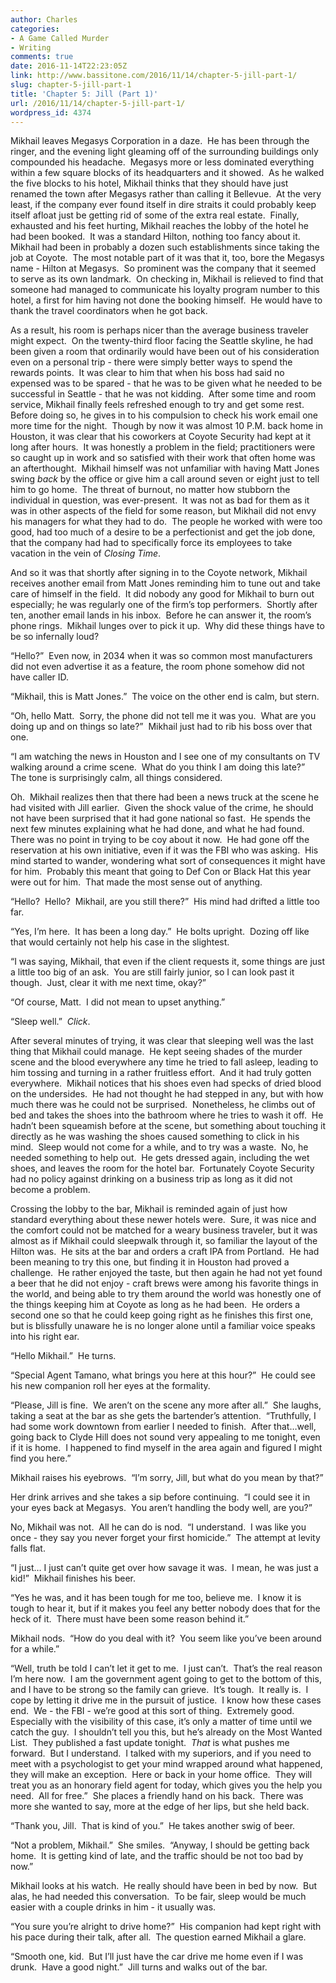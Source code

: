 ```yaml
---
author: Charles
categories:
- A Game Called Murder
- Writing
comments: true
date: 2016-11-14T22:23:05Z
link: http://www.bassitone.com/2016/11/14/chapter-5-jill-part-1/
slug: chapter-5-jill-part-1
title: 'Chapter 5: Jill (Part 1)'
url: /2016/11/14/chapter-5-jill-part-1/
wordpress_id: 4374
---
```


Mikhail leaves Megasys Corporation in a daze.  He has been through the ringer, and the evening light gleaming off of the surrounding buildings only compounded his headache.  Megasys more or less dominated everything within a few square blocks of its headquarters and it showed.  As he walked the five blocks to his hotel, Mikhail thinks that they should have just renamed the town after Megasys rather than calling it Bellevue.  At the very least, if the company ever found itself in dire straits it could probably keep itself afloat just be getting rid of some of the extra real estate.  Finally, exhausted and his feet hurting, Mikhail reaches the lobby of the hotel he had been booked.  It was a standard Hilton, nothing too fancy about it.  Mikhail had been in probably a dozen such establishments since taking the job at Coyote.  The most notable part of it was that it, too, bore the Megasys name - Hilton at Megasys.  So prominent was the company that it seemed to serve as its own landmark.  On checking in, Mikhail is relieved to find that someone had managed to communicate his loyalty program number to this hotel, a first for him having not done the booking himself.  He would have to thank the travel coordinators when he got back.





As a result, his room is perhaps nicer than the average business traveler might expect.  On the twenty-third floor facing the Seattle skyline, he had been given a room that ordinarily would have been out of his consideration even on a personal trip - there were simply better ways to spend the rewards points.  It was clear to him that when his boss had said no expensed was to be spared - that he was to be given what he needed to be successful in Seattle - that he was not kidding.  After some time and room service, Mikhail finally feels refreshed enough to try and get some rest.  Before doing so, he gives in to his compulsion to check his work email one more time for the night.  Though by now it was almost 10 P.M. back home in Houston, it was clear that his coworkers at Coyote Security had kept at it long after hours.  It was honestly a problem in the field; practitioners were so caught up in work and so satisfied with their work that often home was an afterthought.  Mikhail himself was not unfamiliar with having Matt Jones swing _back_ by the office or give him a call around seven or eight just to tell him to go home.  The threat of burnout, no matter how stubborn the individual in question, was ever-present.  It was not as bad for them as it was in other aspects of the field for some reason, but Mikhail did not envy his managers for what they had to do.  The people he worked with were too good, had too much of a desire to be a perfectionist and get the job done, that the company had had to specifically force its employees to take vacation in the vein of _Closing Time_.





And so it was that shortly after signing in to the Coyote network, Mikhail receives another email from Matt Jones reminding him to tune out and take care of himself in the field.  It did nobody any good for Mikhail to burn out especially; he was regularly one of the firm’s top performers.  Shortly after ten, another email lands in his inbox.  Before he can answer it, the room’s phone rings.  Mikhail lunges over to pick it up.  Why did these things have to be so infernally loud?





“Hello?”  Even now, in 2034 when it was so common most manufacturers did not even advertise it as a feature, the room phone somehow did not have caller ID.





“Mikhail, this is Matt Jones.”  The voice on the other end is calm, but stern.





“Oh, hello Matt.  Sorry, the phone did not tell me it was you.  What are you doing up and on things so late?”  Mikhail just had to rib his boss over that one.





“I am watching the news in Houston and I see one of my consultants on TV walking around a crime scene.  What do you think I am doing this late?”  The tone is surprisingly calm, all things considered.





Oh.  Mikhail realizes then that there had been a news truck at the scene he had visited with Jill earlier.  Given the shock value of the crime, he should not have been surprised that it had gone national so fast.  He spends the next few minutes explaining what he had done, and what he had found.  There was no point in trying to be coy about it now.  He had gone off the reservation at his own initiative, even if it was the FBI who was asking.  His mind started to wander, wondering what sort of consequences it might have for him.  Probably this meant that going to Def Con or Black Hat this year were out for him.  That made the most sense out of anything.





“Hello?  Hello?  Mikhail, are you still there?”  His mind had drifted a little too far.





“Yes, I’m here.  It has been a long day.”  He bolts upright.  Dozing off like that would certainly not help his case in the slightest.





“I was saying, Mikhail, that even if the client requests it, some things are just a little too big of an ask.  You are still fairly junior, so I can look past it though.  Just, clear it with me next time, okay?”





“Of course, Matt.  I did not mean to upset anything.”





“Sleep well.”  _Click_.





After several minutes of trying, it was clear that sleeping well was the last thing that Mikhail could manage.  He kept seeing shades of the murder scene and the blood everywhere any time he tried to fall asleep, leading to him tossing and turning in a rather fruitless effort.  And it had truly gotten everywhere.  Mikhail notices that his shoes even had specks of dried blood on the undersides.  He had not thought he had stepped in any, but with how much there was he could not be surprised.  Nonetheless, he climbs out of bed and takes the shoes into the bathroom where he tries to wash it off.  He hadn’t been squeamish before at the scene, but something about touching it directly as he was washing the shoes caused something to click in his mind.  Sleep would not come for a while, and to try was a waste.  No, he needed something to help out.  He gets dressed again, including the wet shoes, and leaves the room for the hotel bar.  Fortunately Coyote Security had no policy against drinking on a business trip as long as it did not become a problem.





Crossing the lobby to the bar, Mikhail is reminded again of just how standard everything about these newer hotels were.  Sure, it was nice and the comfort could not be matched for a weary business traveler, but it was almost as if Mikhail could sleepwalk through it, so familiar the layout of the Hilton was.  He sits at the bar and orders a craft IPA from Portland.  He had been meaning to try this one, but finding it in Houston had proved a challenge.  He rather enjoyed the taste, but then again he had not yet found a beer that he did not enjoy - craft brews were among his favorite things in the world, and being able to try them around the world was honestly one of the things keeping him at Coyote as long as he had been.  He orders a second one so that he could keep going right as he finishes this first one, but is blissfully unaware he is no longer alone until a familiar voice speaks into his right ear.





“Hello Mikhail.”  He turns.





“Special Agent Tamano, what brings you here at this hour?”  He could see his new companion roll her eyes at the formality.





“Please, Jill is fine.  We aren’t on the scene any more after all.”  She laughs, taking a seat at the bar as she gets the bartender’s attention.  “Truthfully, I had some work downtown from earlier I needed to finish.  After that…well, going back to Clyde Hill does not sound very appealing to me tonight, even if it is home.  I happened to find myself in the area again and figured I might find you here.”





Mikhail raises his eyebrows.  “I’m sorry, Jill, but what do you mean by that?”





Her drink arrives and she takes a sip before continuing.  “I could see it in your eyes back at Megasys.  You aren’t handling the body well, are you?”





No, Mikhail was not.  All he can do is nod.  “I understand.  I was like you once - they say you never forget your first homicide.”  The attempt at levity falls flat.





“I just… I just can’t quite get over how savage it was.  I mean, he was just a kid!”  Mikhail finishes his beer.





“Yes he was, and it has been tough for me too, believe me.  I know it is tough to hear it, but if it makes you feel any better nobody does that for the heck of it.  There must have been some reason behind it.”





Mikhail nods.  “How do you deal with it?  You seem like you’ve been around for a while.”





“Well, truth be told I can’t let it get to me.  I just can’t.  That’s the real reason I’m here now.  I am the government agent going to get to the bottom of this, and I have to be strong so the family can grieve.  It’s tough.  It really is.  I cope by letting it drive me in the pursuit of justice.  I know how these cases end.  We - the FBI - we’re good at this sort of thing.  Extremely good.  Especially with the visibility of this case, it’s only a matter of time until we catch the guy.  I shouldn’t tell you this, but he’s already on the Most Wanted List.  They published a fast update tonight.  _That_ is what pushes me forward.  But I understand.  I talked with my superiors, and if you need to meet with a psychologist to get your mind wrapped around what happened, they will make an exception.  Here or back in your home office.  They will treat you as an honorary field agent for today, which gives you the help you need.  All for free.”  She places a friendly hand on his back.  There was more she wanted to say, more at the edge of her lips, but she held back.





“Thank you, Jill.  That is kind of you.”  He takes another swig of beer.





“Not a problem, Mikhail.”  She smiles.  “Anyway, I should be getting back home.  It is getting kind of late, and the traffic should be not too bad by now.”





Mikhail looks at his watch.  He really should have been in bed by now.  But alas, he had needed this conversation.  To be fair, sleep would be much easier with a couple drinks in him - it usually was.





“You sure you’re alright to drive home?”  His companion had kept right with his pace during their talk, after all.  The question earned Mikhail a glare.





“Smooth one, kid.  But I’ll just have the car drive me home even if I was drunk.  Have a good night.”  Jill turns and walks out of the bar.
